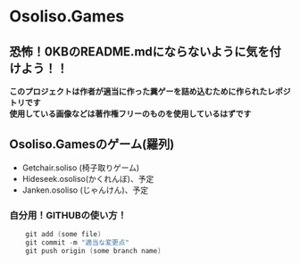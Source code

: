 # Osoliso.Games
## 恐怖！0KBのREADME.mdにならないように気を付けよう！！
**このプロジェクトは作者が適当に作った糞ゲーを詰め込むために作られたレポジトリです**<br>
**使用している画像などは著作権フリーのものを使用しているはずです**
## Osoliso.Gamesのゲーム(羅列)
- Getchair.soliso (椅子取りゲーム)
- Hideseek.osoliso(かくれんぼ)、予定
- Janken.osoliso (じゃんけん)、予定
### 自分用！GITHUBの使い方！
```powershell
    git add (some file)
    git commit -m "適当な変更点"
    git push origin (some branch name)
```
